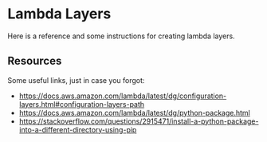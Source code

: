 # Lambda Layers

Here is a reference and some instructions for creating lambda layers.

## Resources

Some useful links, just in case you forgot:

* https://docs.aws.amazon.com/lambda/latest/dg/configuration-layers.html#configuration-layers-path
* https://docs.aws.amazon.com/lambda/latest/dg/python-package.html
* https://stackoverflow.com/questions/2915471/install-a-python-package-into-a-different-directory-using-pip
